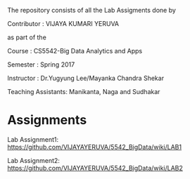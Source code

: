 The repository consists of all the Lab Assigments done by

Contributor : VIJAYA KUMARI YERUVA

as part of the

Course : CS5542-Big Data Analytics and Apps

Semester : Spring 2017

Instructor : Dr.Yugyung Lee/Mayanka Chandra Shekar

Teaching Assistants: Manikanta, Naga and Sudhakar


# Assignments

Lab Assignment1: https://github.com/VIJAYAYERUVA/5542_BigData/wiki/LAB1

Lab Assignment2: https://github.com/VIJAYAYERUVA/5542_BigData/wiki/LAB2
